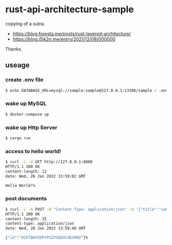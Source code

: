 # rust-api-architecture-sample

copying of a sutra.

- https://blog.foresta.me/posts/rust-layered-architecture/
- https://blog.j5ik2o.me/entry/2021/12/08/000000

Thanks.

## useage

### create .env file

```sh
$ echo DATABASE_URL=mysql://sample:sample@127.0.0.1:13306/sample > .env
```

### wake up MySQL

```sh
$ docker-compose up
```

### wake up Http Server

```sh
$ cargo run
```

### access to hello world!

```sh
$ curl -i -X GET http://127.0.0.1:8080
HTTP/1.1 200 OK
content-length: 12
date: Wed, 26 Jan 2022 13:59:02 GMT

Hello World!%
```

### post documents

```sh
$ curl -i -X POST -H "Content-Type: application/json" -d '{"title":"sample title", "body":"sample body"}' http://127.0.0.1:8080/documents
HTTP/1.1 200 OK
content-length: 35
content-type: application/json
date: Wed, 26 Jan 2022 13:59:46 GMT

{"id":"01FTBAYV6PYPSZYG6EXC4ES0NZ"}%
```
